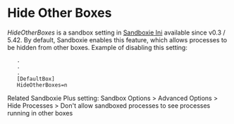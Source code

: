 # Hide Other Boxes

_HideOtherBoxes_ is a sandbox setting in [Sandboxie Ini](SandboxieIni.md) available since v0.3 / 5.42. By default, Sandboxie enables this feature, which allows processes to be hidden from other boxes. Example of disabling this setting:

```
   .
   .
   .
   [DefaultBox]
   HideOtherBoxes=n
```

Related Sandboxie Plus setting: Sandbox Options > Advanced Options > Hide Processes > Don't allow sandboxed processes to see processes running in other boxes

